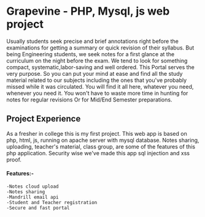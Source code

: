 # Grapevine - PHP, Mysql, js web project

Usually students seek precise and brief annotations right before the examinations for getting a summary or quick revision of their syllabus. But being Engineering students, we seek notes for a first glance at the curriculum on the night before the exam. We tend to look for something compact, systematic,labor-saving and well ordered. This Portal serves the very purpose. So you can put your mind at ease and find all the study material related to our subjects including the ones that you've probably missed while it was circulated. You will find it all here, whatever you need, whenever you need it. You won't have to waste more time in hunting for notes for regular revisions Or for Mid/End Semester preparations.

## Project Experience

As a fresher in college this is my first project. This web app is based on php, html, js, running on apache server with mysql database. Notes sharing, uploading, teacher's material, class group, are some of the features of this php application. Security wise we've made this app sql injection and xss proof. 

#### Features:-
	-Notes cloud upload
	-Notes sharing
	-Mandrill email api
	-Student and Teacher registration
	-Secure and fast portal